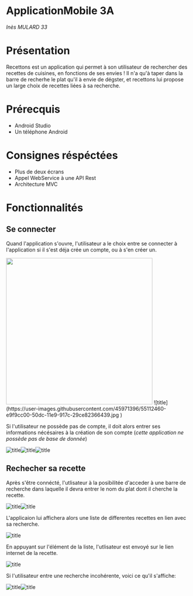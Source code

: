 # ApplicationMobile 3A
_Inès MULARD 33_

# Présentation

Recettons est un application qui permet à son utilisateur de rechercher des recettes de cuisines, en fonctions de ses envies ! Il n'a qu'à taper dans la barre de recherhe le plat qu'il à envie de dégster, et recettons lui propose un large choix de recettes liées à sa recherche.

# Prérecquis 

* Android Studio 
* Un téléphone Android

# Consignes réspéctées

* Plus de deux écrans 
* Appel WebService à une API Rest
* Architecture MVC

# Fonctionnalités

## Se connecter

Quand l'application s'ouvre, l'utilisateur a le choix entre se connecter à l'application si il s'est déja crée un compte, ou à s'en créer un.

<img src="https://user-images.githubusercontent.com/45971396/55112460-e9f9cc00-50dc-11e9-917c-29ce82366439.jpg" width="400">
![title](https://user-images.githubusercontent.com/45971396/55112460-e9f9cc00-50dc-11e9-917c-29ce82366439.jpg )

Si l'utilisateur ne possède pas de compte, il doit alors entrer ses informations nécésaires à la création de son compte (_cette application ne possède pas de base de donnée_)

![title](https://user-images.githubusercontent.com/45971396/55112449-e8c89f00-50dc-11e9-8ea2-286d4030152f.jpg)![title](https://user-images.githubusercontent.com/45971396/55112463-ea926280-50dc-11e9-9358-0f5f8475dcac.jpg)![title](https://user-images.githubusercontent.com/45971396/55112458-e9f9cc00-50dc-11e9-81d0-bd8f6e0cd0ca.jpg)

## Rechecher sa recette

Après s'être connécté, l'utlisateur à la posibilitée d'acceder à une barre de recherche dans laquelle il devra entrer le nom du plat dont il cherche la recette.

![title](https://user-images.githubusercontent.com/45971396/55112457-e9f9cc00-50dc-11e9-8548-08037cebf9f6.jpg)![title](https://user-images.githubusercontent.com/45971396/55112454-e9613580-50dc-11e9-83f4-0e9f9bcedd62.jpg)

L'applicaion lui affichera alors une liste de differentes recettes en lien avec sa recherche. 

![title](https://user-images.githubusercontent.com/45971396/55112455-e9f9cc00-50dc-11e9-91fd-7bdb9f5c5177.jpg)

En appuyant sur l'élément de la liste, l'utlisateur est envoyé sur le lien internet de la recette.

![title](https://user-images.githubusercontent.com/45971396/55112456-e9f9cc00-50dc-11e9-8ee4-20b09d41b113.jpg)

Si l'utilisateur entre une recherche incohérente, voici ce qu'il s'affiche:

![title](https://user-images.githubusercontent.com/45971396/55112461-ea926280-50dc-11e9-939c-c6581018363d.jpg)![title](https://user-images.githubusercontent.com/45971396/55112452-e9613580-50dc-11e9-94be-f1a1df0098e4.jpg)
